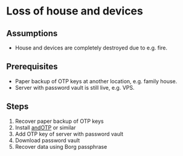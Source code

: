 # Loss of house and devices

## Assumptions

- House and devices are completely destroyed due to e.g. fire.

## Prerequisites

- Paper backup of OTP keys at another location, e.g. family house.
- Server with password vault is still live, e.g. VPS.

## Steps

1. Recover paper backup of OTP keys
2. Install [andOTP](https://github.com/andOTP/andOTP) or similar
3. Add OTP key of server with password vault
4. Download password vault
5. Recover data using Borg passphrase
